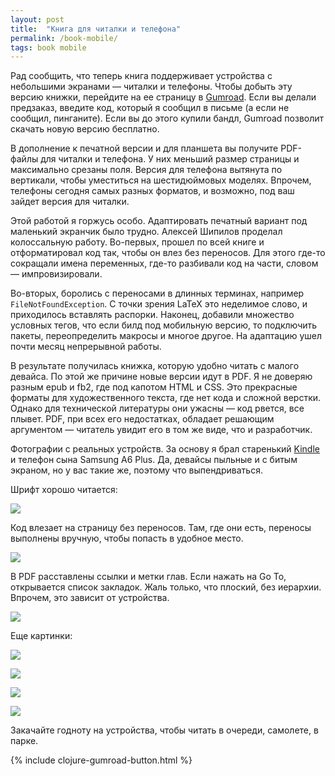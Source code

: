 ```yaml
---
layout: post
title:  "Книга для читалки и телефона"
permalink: /book-mobile/
tags: book mobile
---
```


[gum]: https://gum.co/ZcEET

Рад сообщить, что теперь книга поддерживает устройства с небольшими экранами —
читалки и телефоны. Чтобы добыть эту версию книжки, перейдите на ее страницу в
[Gumroad][gum]. Если вы делали предзаказ, введите код, который я сообщил в
письме (а если не сообщил, пинганите). Если вы до этого купили бандл, Gumroad
позволит скачать новую версию бесплатно.

В дополнение к печатной версии и для планшета вы получите PDF-файлы для читалки
и телефона. У них меньший размер страницы и максимально срезаны поля. Версия для
телефона вытянута по вертикали, чтобы уместиться на шестидюймовых
моделях. Впрочем, телефоны сегодня самых разных форматов, и возможно, под ваш
зайдет версия для читалки.

<!-- more -->

Этой работой я горжусь особо. Адаптировать печатный вариант под маленький
экранчик было трудно. Алексей Шипилов проделал колоссальную работу. Во-первых,
прошел по всей книге и отформатировал код так, чтобы он влез без переносов. Для
этого где-то сокращали имена переменных, где-то разбивали код на части, словом —
импровизировали.

Во-вторых, боролись с переносами в длинных терминах, например
`FileNotFoundException`. С точки зрения LaTeX это неделимое слово, и приходилось
вставлять распорки. Наконец, добавили множество условных тегов, что если билд
под мобильную версию, то подключить пакеты, переопределить макросы и многое
другое. На адаптацию ушел почти месяц непрерывной работы.

В результате получилась книжка, которую удобно читать с малого девайса. По этой
же причине новые версии идут в PDF. Я не доверяю разным epub и fb2, где под
капотом HTML и CSS. Это прекрасные форматы для художественного текста, где нет
кода и сложной верстки. Однако для технической литературы они ужасны — код
рвется, все плывет. PDF, при всех его недостатках, обладает решающим аргументом
— читатель увидит его в том же виде, что и разработчик.

[kindle]: /tag/kindle/

Фотографии с реальных устройств. За основу я брал старенький [Kindle][kindle] и
телефон сына Samsung A6 Plus. Да, девайсы пыльные и с битым экраном, но у вас
такие же, поэтому что выпендриваться.

Шрифт хорошо читается:

![](https://user-images.githubusercontent.com/1059232/87761823-ca7b3b00-c81a-11ea-8897-f39f8baa1b33.JPG)

Код влезает на страницу без переносов. Там, где они есть, переносы выполнены
вручную, чтобы попасть в удобное место.

![](https://user-images.githubusercontent.com/1059232/87761855-d49d3980-c81a-11ea-9b2c-3f3f080d69a0.JPG)

В PDF расставлены ссылки и метки глав. Если нажать на Go To, открывается список
закладок. Жаль только, что плоский, без иерархии. Впрочем, это зависит от
устройства.

![](https://user-images.githubusercontent.com/1059232/87761849-d2d37600-c81a-11ea-8857-3373adefe38b.JPG)

Еще картинки:

![](https://user-images.githubusercontent.com/1059232/87761853-d404a300-c81a-11ea-933a-97d0cc6e76f2.JPG)

![](https://user-images.githubusercontent.com/1059232/87761846-d23adf80-c81a-11ea-9a89-8bf38156d388.JPG)

![](https://user-images.githubusercontent.com/1059232/87761832-cc44fe80-c81a-11ea-9ffa-659bc7ed8c29.JPG)

![](https://user-images.githubusercontent.com/1059232/87761823-ca7b3b00-c81a-11ea-8897-f39f8baa1b33.JPG)

Закачайте годноту на устройства, чтобы читать в очереди, самолете, в парке.

{% include clojure-gumroad-button.html %}
